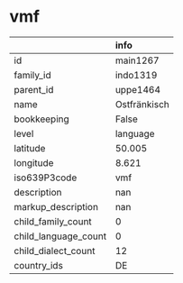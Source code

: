 # vmf
|                      | info         |
|:---------------------|:-------------|
| id                   | main1267     |
| family_id            | indo1319     |
| parent_id            | uppe1464     |
| name                 | Ostfränkisch |
| bookkeeping          | False        |
| level                | language     |
| latitude             | 50.005       |
| longitude            | 8.621        |
| iso639P3code         | vmf          |
| description          | nan          |
| markup_description   | nan          |
| child_family_count   | 0            |
| child_language_count | 0            |
| child_dialect_count  | 12           |
| country_ids          | DE           |